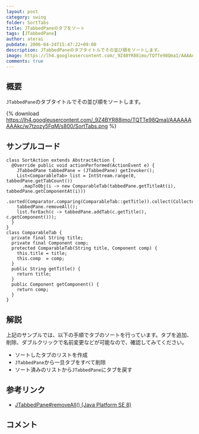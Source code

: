 ```yaml
---
layout: post
category: swing
folder: SortTabs
title: JTabbedPaneのタブをソート
tags: [JTabbedPane]
author: aterai
pubdate: 2006-04-24T15:47:22+09:00
description: JTabbedPaneのタブタイトルでその並び順をソートします。
image: https://lh4.googleusercontent.com/_9Z4BYR88imo/TQTTe98QmaI/AAAAAAAAAkc/w7tzozy5FqM/s800/SortTabs.png
comments: true
---
```

## 概要
`JTabbedPane`のタブタイトルでその並び順をソートします。

{% download https://lh4.googleusercontent.com/_9Z4BYR88imo/TQTTe98QmaI/AAAAAAAAAkc/w7tzozy5FqM/s800/SortTabs.png %}

## サンプルコード
<pre class="prettyprint"><code>class SortAction extends AbstractAction {
  @Override public void actionPerformed(ActionEvent e) {
    JTabbedPane tabbedPane = (JTabbedPane) getInvoker();
    List&lt;ComparableTab&gt; list = IntStream.range(0, tabbedPane.getTabCount())
      .mapToObj(i -&gt; new ComparableTab(tabbedPane.getTitleAt(i), tabbedPane.getComponentAt(i)))
      .sorted(Comparator.comparing(ComparableTab::getTitle)).collect(Collectors.toList());
    tabbedPane.removeAll();
    list.forEach(c -&gt; tabbedPane.addTab(c.getTitle(), c.getComponent()));
  }
}
class ComparableTab {
  private final String title;
  private final Component comp;
  protected ComparableTab(String title, Component comp) {
    this.title = title;
    this.comp  = comp;
  }
  public String getTitle() {
    return title;
  }
  public Component getComponent() {
    return comp;
  }
}
</code></pre>

## 解説
上記のサンプルでは、以下の手順でタブのソートを行っています。タブを追加、削除、ダブルクリックで名前変更などが可能なので、確認してみてください。

- ソートしたタブのリストを作成
- `JTabbedPane`から一旦タブをすべて削除
- ソート済みのリストから`JTabbedPane`にタブを戻す

<!-- dummy comment line for breaking list -->

## 参考リンク
- [JTabbedPane#removeAll() (Java Platform SE 8)](https://docs.oracle.com/javase/jp/8/docs/api/javax/swing/JTabbedPane.html#removeAll--)

<!-- dummy comment line for breaking list -->

## コメント

